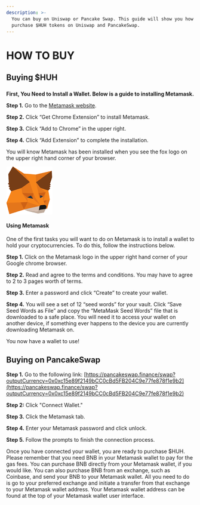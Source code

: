 ```yaml
---
description: >-
  You can buy on Uniswap or Pancake Swap. This guide will show you how to
  purchase $HUH tokens on Uniswap and PancakeSwap.
---
```


# HOW TO BUY

## Buying $HUH

### &#x20;<a href="#buying-usdfloki" id="buying-usdfloki"></a>

**First, You Need to Install a Wallet. Below is a guide to installing Metamask.**

**Step 1.** Go to the [Metamask website](https://metamask.io).

**Step 2.** Click “Get Chrome Extension” to install Metamask.

**Step 3.** Click “Add to Chrome” in the upper right.

**Step 4.** Click “Add Extension” to complete the installation.

You will know Metamask has been installed when you see the fox logo on the upper right hand corner of your browser.

![](<../.gitbook/assets/image (2) (1) (1).png>)

#### **Using Metamask**

One of the first tasks you will want to do on Metamask is to install a wallet to hold your cryptocurrencies. To do this, follow the instructions below.

**Step 1.** Click on the Metamask logo in the upper right hand corner of your Google chrome browser.

**Step 2.** Read and agree to the terms and conditions. You may have to agree to 2 to 3 pages worth of terms.

**Step 3.** Enter a password and click “Create” to create your wallet.

**Step 4.** You will see a set of 12 “seed words” for your vault. Click “Save Seed Words as File” and copy the “MetaMask Seed Words” file that is downloaded to a safe place. You will need it to access your wallet on another device, if something ever happens to the device you are currently downloading Metamask on.

You now have a wallet to use!

## Buying on PancakeSwap

**Step 1.** Go to the following link: [https://pancakeswap.finance/swap?outputCurrency=0x0xc15e89f2149bCC0cBd5FB204C9e77fe878f1e9b2](https://pancakeswap.finance/swap?outputCurrency=0x0xc15e89f2149bCC0cBd5FB204C9e77fe878f1e9b2)

**Step 2:** Click "Connect Wallet."

**Step 3.** Click the Metamask tab.

**Step 4.** Enter your Metamask password and click unlock.

**Step 5.** Follow the prompts to finish the connection process.

Once you have connected your wallet, you are ready to purchase $HUH. Please remember that you need BNB in your Metamask wallet to pay for the gas fees. You can purchase BNB directly from your Metamask wallet, if you would like. You can also purchase BNB from an exchange, such as Coinbase, and send your BNB to your Metamask wallet. All you need to do is go to your preferred exchange and initiate a transfer from that exchange to your Metamask wallet address. Your Metamask wallet address can be found at the top of your Metamask wallet user interface.
